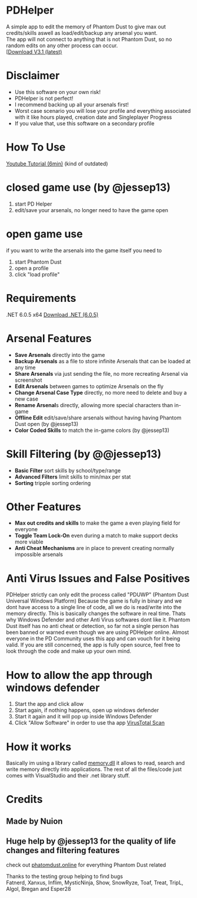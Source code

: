 # PDHelper  
A simple app to edit the memory of Phantom Dust to give max out credits/skills aswell as load/edit/backup any arsenal you want.  
The app will not connect to anything that is not Phantom Dust, so no random edits on any other process can occur.  
[[Download V3.1 (latest)](https://github.com/eradication0/PDHelper/releases/download/ReleaseV3.1/PD.Helper.V3.1.zip)
  
# Disclaimer
- Use this software on your own risk!  
- PDHelper is not perfect!
- I recommend backing up all your arsenals first!  
- Worst case scenario you will lose your profile and everything associated with it like hours played, creation date and Singleplayer Progress  
- If you value that, use this software on a secondary profile  
  
# How To Use  
[Youtube Tutorial (6min)](https://www.youtube.com/watch?v=uSrHAq2tW78) (kind of outdated)

# closed game use (by @jessep13)
1. start PD Helper
2. edit/save your arsenals, no longer need to have the game open

# open game use
if you want to write the arsenals into the game itself you need to
1. start Phantom Dust
2. open a profile
3. click "load profile"
 
# Requirements
.NET 6.0.5 x64
[Download .NET (6.0.5)](https://dotnet.microsoft.com/en-us/download/dotnet/thank-you/runtime-desktop-6.0.5-windows-x64-installer)
  
# Arsenal Features
- **Save Arsenals** directly into the game  
- **Backup Arsenals** as a file to store infinite Arsenals that can be loaded at any time  
- **Share Arsenals** via just sending the file, no more recreating Arsenal via screenshot  
- **Edit Arsenals** between games to optimize Arsenals on the fly  
- **Change Arsenal Case Type** directly, no more need to delete and buy a new case  
- **Rename Arsenal**s directly, allowing more special characters than in-game
- **Offline Edit** edit/save/share arsenals without having having Phantom Dust open (by @jessep13)
- **Color Coded Skills** to match the in-game colors (by @jessep13)

# Skill Filtering (by @@jessep13)
- **Basic Filter** sort skills by school/type/range
- **Advanced Filters** limit skills to min/max per stat
- **Sorting** tripple sorting ordering
  
# Other Features  
- **Max out credits and skills** to make the game a even playing field for everyone  
- **Toggle Team Lock-On** even during a match to make support decks more viable  
- **Anti Cheat Mechanisms** are in place to prevent creating normally impossible arsenals    
  
# Anti Virus Issues and False Positives
PDHelper strictly can only edit the process called "PDUWP" (Phantom Dust Universal Windows Platform)
Because the game is fully in binary and we dont have access to a single line of code, all we do is read/write into the memory directly. This is basically changes the software in real time. Thats why Windows Defender and other Anti Virus softwares dont like it.
Phantom Dust itself has no anti cheat or detection, so far not a single person has been banned or warned even though we are using PDHelper online.
Almost everyone in the PD Community uses this app and can vouch for it being valid.
If you are still concerned, the app is fully open source, feel free to look through the code and make up your own mind.

# How to allow the app through windows defender
1. Start the app and click allow
2. Start again, if nothing happens, open up windows defender
3. Start it again and it will pop up inside Windows Defender
4. Click "Allow Software" in order to use tha app
[VirusTotal Scan](https://www.virustotal.com/gui/file/d6ce7f94256864e6edac26b0356d5b0b8156c2ce42c69c8694eaf7dda2ec6db5?nocache=1)

# How it works 
Basically im using a library called [memory.dll](https://github.com/erfg12/memory.dll) it allows to read, search and write memory directly into applications. The rest of all the files/code just comes with VisualStudio and their .net library stuff. 
  
# Credits
## Made by Nuion
## Huge help by @jessep13 for the quality of life changes and filtering features
check out [phatomdust.online](https://phantomdust.online/) for everything Phantom Dust related
  
Thanks to the testing group helping to find bugs  
Fatnerd, Xanxus, Inflim, MysticNinja, Show, SnowRyze, Toaf, Treat, TripL, Algol, Bregan and Esper28
 

